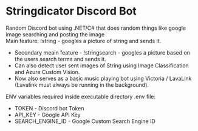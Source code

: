 # Stringdicator Discord Bot

Random Discord bot using .NET/C# that does random things like google image searching and posting the image  
Main feature: !string - googles a picture of string and sends it.  
- Secondary meain feature - !stringsearch - googles a picture based on the users search terms and sends it.  
- Can also detect user sent images of String using Image Classification and Azure Custom Vision.  
- Now also serves as a basic music playing bot using Victoria / LavaLink (Lavalink must always be running in the background).  

ENV variables required inside executable directory .env file:  
* TOKEN - Discord bot Token
* API_KEY - Google API Key
* SEARCH_ENGINE_ID - Google Custom Search Engine ID
